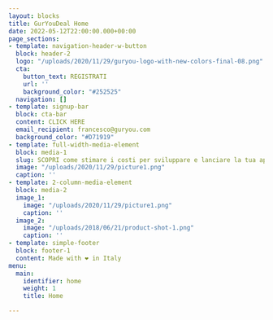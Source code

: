 ```yaml
---
layout: blocks
title: GurYouDeal Home
date: 2022-05-12T22:00:00.000+00:00
page_sections:
- template: navigation-header-w-button
  block: header-2
  logo: "/uploads/2020/11/29/guryou-logo-with-new-colors-final-08.png"
  cta:
    button_text: REGISTRATI
    url: ''
    background_color: "#252525"
  navigation: []
- template: signup-bar
  block: cta-bar
  content: CLICK HERE
  email_recipient: francesco@guryou.com
  background_color: "#D71919"
- template: full-width-media-element
  block: media-1
  slug: SCOPRI come stimare i costi per sviluppare e lanciare la tua app nel wellness.
  image: "/uploads/2020/11/29/picture1.png"
  caption: ''
- template: 2-column-media-element
  block: media-2
  image_1:
    image: "/uploads/2020/11/29/picture1.png"
    caption: ''
  image_2:
    image: "/uploads/2018/06/21/product-shot-1.png"
    caption: ''
- template: simple-footer
  block: footer-1
  content: Made with ❤︎ in Italy
menu:
  main:
    identifier: home
    weight: 1
    title: Home

---
```

